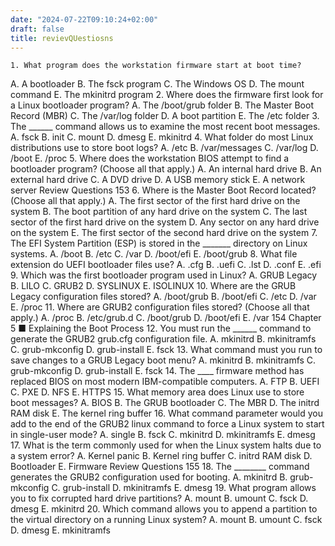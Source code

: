 ```yaml
---
date: "2024-07-22T09:10:24+02:00"
draft: false
title: revievQUestiosns
---
```


    1. What program does the workstation firmware start at boot time?

A. A bootloader B. The fsck program C. The Windows OS D. The mount
command E. The mkinitrd program 2. Where does the firmware first look
for a Linux bootloader program? A. The /boot/grub folder B. The Master
Boot Record (MBR) C. The /var/log folder D. A boot partition E. The /etc
folder 3. The \_\_\_\_\_\_ command allows us to examine the most recent
boot messages. A. fsck B. init C. mount D. dmesg E. mkinitrd 4. What
folder do most Linux distributions use to store boot logs? A. /etc B.
/var/messages C. /var/log D. /boot E. /proc 5. Where does the
workstation BIOS attempt to find a bootloader program? (Choose all that
apply.) A. An internal hard drive B. An external hard drive C. A DVD
drive D. A USB memory stick E. A network server Review Questions 153 6.
Where is the Master Boot Record located? (Choose all that apply.) A. The
first sector of the first hard drive on the system B. The boot partition
of any hard drive on the system C. The last sector of the first hard
drive on the system D. Any sector on any hard drive on the system E. The
first sector of the second hard drive on the system 7. The EFI System
Partition (ESP) is stored in the \_\_\_\_\_\_\_ directory on Linux
systems. A. /boot B. /etc C. /var D. /boot/efi E. /boot/grub 8. What
file extension do UEFI bootloader files use? A. .cfg B. .uefi C. .lst D.
.conf E. .efi 9. Which was the first bootloader program used in Linux?
A. GRUB Legacy B. LILO C. GRUB2 D. SYSLINUX E. ISOLINUX 10. Where are
the GRUB Legacy configuration files stored? A. /boot/grub B. /boot/efi
C. /etc D. /var E. /proc 11. Where are GRUB2 configuration files stored?
(Choose all that apply.) A. /proc B. /etc/grub.d C. /boot/grub D.
/boot/efi E. /var 154 Chapter 5 ■ Explaining the Boot Process 12. You
must run the \_\_\_\_\_\_ command to generate the GRUB2 grub.cfg
configuration file. A. mkinitrd B. mkinitramfs C. grub-mkconfig D.
grub-install E. fsck 13. What command must you run to save changes to a
GRUB Legacy boot menu? A. mkinitrd B. mkinitramfs C. grub-mkconfig D.
grub-install E. fsck 14. The \_\_\_\_ firmware method has replaced BIOS
on most modern IBM-compatible computers. A. FTP B. UEFI C. PXE D. NFS E.
HTTPS 15. What memory area does Linux use to store boot messages? A.
BIOS B. The GRUB bootloader C. The MBR D. The initrd RAM disk E. The
kernel ring buffer 16. What command parameter would you add to the end
of the GRUB2 linux command to force a Linux system to start in
single-user mode? A. single B. fsck C. mkinitrd D. mkinitramfs E. dmesg
17. What is the term commonly used for when the Linux system halts due
to a system error? A. Kernel panic B. Kernel ring buffer C. initrd RAM
disk D. Bootloader E. Firmware Review Questions 155 18. The
\_\_\_\_\_\_\_\_ command generates the GRUB2 configuration used for
booting. A. mkinitrd B. grub-mkconfig C. grub-install D. mkinitramfs E.
dmesg 19. What program allows you to fix corrupted hard drive
partitions? A. mount B. umount C. fsck D. dmesg E. mkinitrd 20. Which
command allows you to append a partition to the virtual directory on a
running Linux system? A. mount B. umount C. fsck D. dmesg E. mkinitramfs
